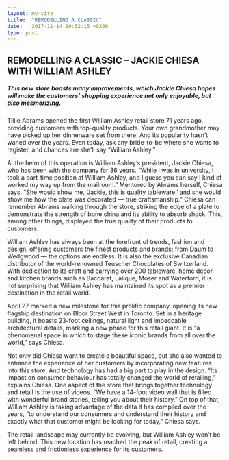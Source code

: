 ```yaml
---
layout: my-site
title:  "REMODELLING A CLASSIC"
date:   2017-11-14 19:52:15 +0200
type: post
---
```


<h2>
REMODELLING A CLASSIC – JACKIE CHIESA WITH WILLIAM ASHLEY
</h2>
<h5>
This new store boasts many improvements, which Jackie Chiesa hopes will make the customers’ shopping experience not only enjoyable, but also mesmerizing.
</h5>
<p>
Tillie Abrams opened the first William Ashley retail store 71 years ago, providing customers with top-quality products. Your own grandmother may have picked up her dinnerware set from there. And its popularity hasn’t waned over the years. Even today, ask any bride-to-be where she wants to register, and chances are she’ll say “William Ashley.”
</p>
<p>
At the helm of this operation is William Ashley’s president, Jackie Chiesa, who has been with the company for 36 years. “While I was in university, I took a part-time position at William Ashley, and I guess you can say I kind of worked my way up from the mailroom.” Mentored by Abrams herself, Chiesa says, “She would show me, ‘Jackie, this is quality tableware,’ and she would show me how the plate was decorated — true craftsmanship.” Chiesa can remember Abrams walking through the store, striking the edge of a plate to demonstrate the strength of bone china and its ability to absorb shock. This, among other things, displayed the true quality of their products to customers.
</p>
<p>
William Ashley has always been at the forefront of trends, fashion and design, offering customers the finest products and brands; from Daum to Wedgwood — the options are endless. It is also the exclusive Canadian distributor of the world-renowned Teuscher Chocolates of Switzerland. With dedication to its craft and carrying over 200 tableware, home décor and kitchen brands such as Baccarat, Lalique, Moser and Waterford, it is not surprising that William Ashley has maintained its spot as a premier destination in the retail world.
</p>
<p>
April 27 marked a new milestone for this prolific company, opening its new flagship destination on Bloor Street West in Toronto. Set in a heritage building, it boasts 23-foot ceilings, natural light and impeccable architectural details, marking a new phase for this retail giant. It is “a phenomenal space in which to stage these iconic brands from all over the world,” says Chiesa.
</p>
<p>
Not only did Chiesa want to create a beautiful space, but she also wanted to enhance the experience of her customers by incorporating new features into this store. And technology has had a big part to play in the design. “Its impact on consumer behaviour has totally changed the world of retailing,” explains Chiesa. One aspect of the store that brings together technology and retail is the use of videos. “We have a 14-foot video wall that is filled with wonderful brand stories, telling you about their history.” On top of that, William Ashley is taking advantage of the data it has compiled over the years, “to understand our consumers and understand their history and exactly what that customer might be looking for today,” Chiesa says.
</p>
<p>
The retail landscape may currently be evolving, but William Ashley won’t be left behind. This new location has reached the peak of retail, creating a seamless and frictionless experience for its customers.
</p>